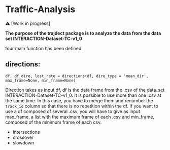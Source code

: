 # Traffic-Analysis

:warning: [Work in progress]

**The purpose of the trajdect package is to analyze the data from the data set INTERACTION-Dataset-TC-v1_0**

four main function has been defined: 

## directions:

`df, df_dire, lost_rate = directions(df, dire_type = 'mean_dir', max_frame=None, min_frame=None)`

Direction takes as input df, df is the data frame from the .csv of the data_set INTERACTION-Dataset-TC-v1_0.
It is possible to use more than one .csv at the same time. In this case, you have to merge them and renumber the `track_id` column so that there is no repetition within the df.
If you want to use a df composed of several .csv, you will have to give as input max_frame, a list with the maximum frame of each .csv and min_frame, composed of the minimum frame of each csv.








- intersections
- crossover
- slowdown

